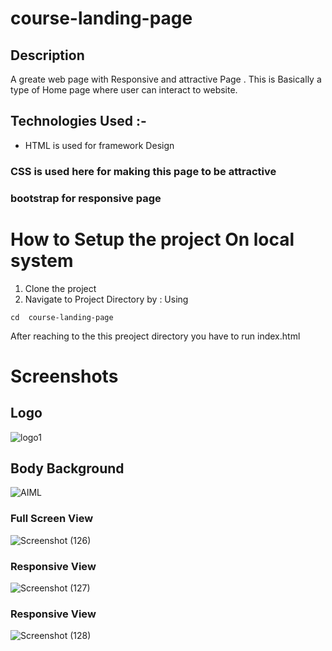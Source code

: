 # course-landing-page
## Description
A greate web page with Responsive and attractive Page . This is Basically a type of Home page 
where user can interact to website.


## Technologies Used :-
* HTML is used for framework Design </br>
### CSS is used here for making this page to be attractive </br>
### bootstrap for responsive page</br>

# How to Setup the project On local system
  1. Clone the project 
  2. Navigate to Project Directory by : Using
  ``` 
  cd  course-landing-page 
  ```
  After reaching to the this preoject directory you have to run index.html
# Screenshots

## Logo
![logo1](https://user-images.githubusercontent.com/58096367/176958606-ee825c4e-9283-4103-9e53-cd9913accca5.png)

## Body Background
![AIML](https://user-images.githubusercontent.com/58096367/176958734-553bbdf7-9a9d-4994-97c7-946d192f16fb.jpg)

### Full Screen View
![Screenshot (126)](https://user-images.githubusercontent.com/58096367/176958701-8f511f67-3413-44a2-9a94-0f41ed9bb600.png)

### Responsive View
![Screenshot (127)](https://user-images.githubusercontent.com/58096367/176958766-87931b2a-b98a-4e63-a77d-fe579854da35.png)


### Responsive View
![Screenshot (128)](https://user-images.githubusercontent.com/58096367/176958801-9d5a17c1-d3a9-48b5-bc5d-19eba0d5f956.png)

